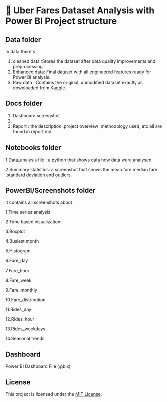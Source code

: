 # 🚖 Uber Fares Dataset Analysis with Power BI Project structure

## Data folder

In data there's 
1. cleaned data :Stores the dataset after data quality improvements and preprocessing.
2. Enhanced data: Final dataset with all engineered features ready for Power BI analysis.
3. Raw data : Contains the original, unmodified dataset exactly as downloaded from Kaggle.

## Docs folder
1. Dashboard screenshot
2. 
3. Report : the description ,project overview ,methodology used, etc all are found in report.md

## Notebooks folder
1.Data_analysis file : a python that shows data how data were analysed

2.Summary statistics: a screenshot that shows the mean fare,median fare ,standard deviation and outliers.

## PowerBI/Screenshots folder
it contains all screenshots about :

1.Time series analysis

2.Time based visualization

3.Boxplot

4.Busiest month

5.Histogram

6.Fare_day

7.Fare_hour

8.Fare_week

9.Fare_monthly

10.Fare_distribution

11.Rides_day

12.Rides_hour

13.Rides_weekdays

14.Seasonal trends

## Dashboard
Power BI Dashboard File (.pbix)



















## License

This project is licensed under the [MIT License](LICENSE).
